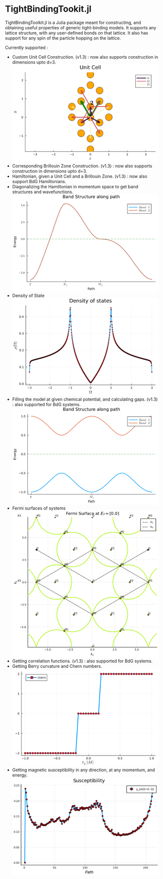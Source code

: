 # TightBindingTookit.jl

TightBindingToolkit.jl is a Julia package meant for constructing, and obtaining useful properties of generic tight-binding models. It supports any lattice structure, with any user-defined bonds on that lattice. It also has support for any spin of the particle hopping on the lattice.

Currently supported :
* Custom Unit Cell Construction. (v1.3) : now also supports construction in dimensions upto d=3.
    ![Alt text](https://github.com/Anjishnubose/TightBindingToolkit.jl/blob/v1.3.0/docs/src/Figures/Honeycomb_123NN_UC.png)
* Corresponding Brillouin Zone Construction. (v1.3) : now also supports construction in dimensions upto d=3.
* Hamiltonian, given a Unit Cell and a Brillouin Zone. (v1.3) : now also support BdG Hamiltonians.
* Diagonalizing the Hamiltonian in momentum space to get band structures and wavefunctions.
    ![Alt text](./Figures/Triangle_123NN_bandStructure.png "Band structure for a triangular lattice with 1st, 2nd and 3rd neighbour hopping.")
* Density of State 
    ![Alt text](./Figures/Graphene_DOS.png "Density of state of graphene.")
* Filling the model at given chemical potential, and calculating gaps. (v1.3) : also supported for BdG systems.
    ![Alt text](./Figures/KitaevChain.png "Band structure of the Kitaev Chain in 1-d.")
* Fermi surfaces of systems
    ![Alt text](./Figures/Triangle_123NN_FS.png "Fermi surface for a triangular lattice with 1st, 2nd and 3rd neighbour hopping.")
* Getting correlation functions. (v1.3) : also supported for BdG systems.
* Getting Berry curvature and Chern numbers.
    ![Alt text](./Figures/Haldane_Chern.png "Chern numbers in a spin-ful Haldane model as a function of t2.")
* Getting magnetic susceptibility in any direction, at any momentum, and energy.
    ![Alt text](./Figures/Triangle_123NN_chi.png "imaginary part of zero-energy susceptibility for a triangular lattice with 1st, 2nd and 3rd neighbour hopping.")
